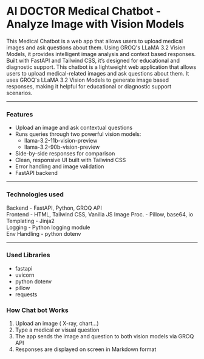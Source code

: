 
# AI DOCTOR Medical Chatbot - Analyze Image with Vision Models
 
This Medical Chatbot is a web app that allows users to upload medical images and ask questions about them. Using GROQ's LLaMA 3.2 Vision Models, it provides intelligent image analysis and context based responses. Built with FastAPI and Tailwind CSS, it’s designed for educational and diagnostic support.
This chatbot is a lightweight web application that allows users to upload medical-related images and ask questions about them. It uses GROQ's LLaMA 3.2 Vision Models to generate image based responses, making it helpful for educational or diagnostic support scenarios.

---

### Features

- Upload an image and ask contextual questions
- Runs queries through two powerful vision models:
  - llama-3.2-11b-vision-preview
  - llama-3.2-90b-vision-preview
- Side-by-side responses for comparison
- Clean, responsive UI built with Tailwind CSS
- Error handling and image validation
- FastAPI backend

---

### Technologies used

 Backend      - FastAPI, Python, GROQ API      
 Frontend     - HTML, Tailwind CSS, Vanilla JS 
 Image Proc.  - Pillow, base64, io             
 Templating   - Jinja2                         
 Logging      - Python logging module        
 Env Handling - python dotenv                

---

### Used Libraries

- fastapi
- uvicorn
- python dotenv
- pillow
- requests

### How Chat bot Works

1. Upload an image ( X-ray, chart...)
2. Type a medical or visual question
3. The app sends the image and question to both vision models via GROQ API
4. Responses are displayed on screen in Markdown format



